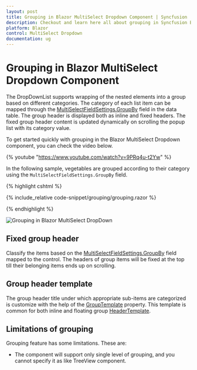 ```yaml
---
layout: post
title: Grouping in Blazor MultiSelect Dropdown Component | Syncfusion
description: Checkout and learn here all about grouping in Syncfusion Blazor MultiSelect Dropdown component and more.
platform: Blazor
control: MultiSelect Dropdown
documentation: ug
---
```


# Grouping in Blazor MultiSelect Dropdown Component

The DropDownList supports wrapping of the nested elements into a group based on different categories. The category of each list item can be mapped through the [MultiSelectFieldSettings.GroupBy](https://help.syncfusion.com/cr/blazor/Syncfusion.Blazor.DropDowns.MultiSelectFieldSettings.html#Syncfusion_Blazor_DropDowns_MultiSelectFieldSettings_GroupBy) field in the data table. The group header is displayed both as inline and fixed headers. The fixed group header content is updated dynamically on scrolling the popup list with its category value.

To get started quickly with grouping in the Blazor MultiSelect Dropdown component, you can check the video below.

{% youtube "https://www.youtube.com/watch?v=9PRq4u-t2Yw" %}

In the following sample, vegetables are grouped according to their category using the `MultiSelectFieldSettings.GroupBy` field.

{% highlight cshtml %}

{% include_relative code-snippet/grouping/grouping.razor %}

{% endhighlight %}

![Grouping in Blazor MultiSelect DropDown](./images/blazor-multiselect-dropdown-grouping.png)

## Fixed group header

Classify the items based on the [MultiSelectFieldSettings.GroupBy](https://help.syncfusion.com/cr/blazor/Syncfusion.Blazor.DropDowns.MultiSelectFieldSettings.html#Syncfusion_Blazor_DropDowns_MultiSelectFieldSettings_GroupBy) field mapped to the control. The headers of group items will be fixed at the top till their belonging items ends up on scrolling.

## Group header template

The group header title under which appropriate sub-items are categorized is customize with the help of the [GroupTemplate](https://help.syncfusion.com/cr/blazor/Syncfusion.Blazor.DropDowns.MultiSelectModel-1.html#Syncfusion_Blazor_DropDowns_MultiSelectModel_1_GroupTemplate) property. This template is common for both inline and floating group [HeaderTemplate](https://help.syncfusion.com/cr/blazor/Syncfusion.Blazor.DropDowns.MultiSelectModel-1.html#Syncfusion_Blazor_DropDowns_MultiSelectModel_1_HeaderTemplate).

## Limitations of grouping

Grouping feature has some limitations. These are:

* The component will support only single level of grouping, and you cannot specify it as like TreeView component.